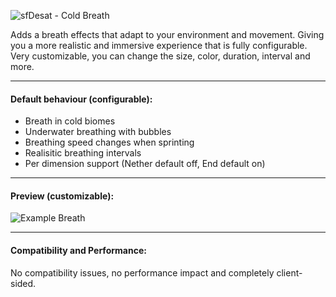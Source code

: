 ![sfDesat - Cold Breath](https://cdn.modrinth.com/data/cached_images/c2855958e40b610f1d92b30b8dedc6e73c940aa7.webp)

Adds a breath effects that adapt to your environment and movement. Giving you a more realistic and immersive experience that is fully configurable. Very customizable, you can change the size, color, duration, interval and more.

****
#### Default behaviour (configurable):

* Breath in cold biomes
* Underwater breathing with bubbles
* Breathing speed changes when sprinting
* Realisitic breathing intervals
* Per dimension support (Nether default off, End default on)

****

#### Preview (customizable):
![Example Breath](https://cdn.modrinth.com/data/w2KrCmBX/images/5487ca8be3ea825cc9124dfb90bdeab9ff79f7a4.gif)

****
#### Compatibility and Performance:
No compatibility issues, no performance impact and completely client-sided. 
